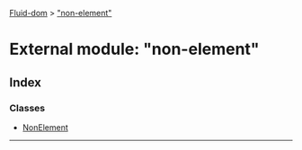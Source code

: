 [Fluid-dom](../README.md) > ["non-element"](../modules/_non_element_.md)

# External module: "non-element"

## Index

### Classes

* [NonElement](../classes/_non_element_.nonelement.md)

---

